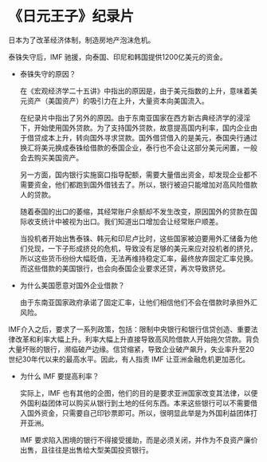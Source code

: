 # 《日元王子》纪录片

日本为了改革经济体制，制造房地产泡沫危机。







泰铢失守后，IMF 驰援，向泰国、印尼和韩国提供1200亿美元的资金。



- 泰铢失守的原因？

  在《宏观经济学二十五讲》中指出的原因是，由于美元指数的上升，意味着美元资产（美国资产）的吸引力在上升，大量资本向美国流入。

  在纪录片中指出了另外的原因。由于东南亚国家在西方新古典经济学的浸淫下，开始使用国外贷款。为了支持国外贷款，故意提高国内利率，国内企业由于借贷成本上升，转向国外寻求贷款。国外借贷借入的是美元，泰国央行通过换汇将美元换成泰铢给借款的泰国企业，泰行也不会让这部分美元闲置，一般会去购买美国资产。

  另一方面，国内银行实施窗口指导配额，需要大量借出资金，却发现企业都不需要资金，他们都跑到国外借钱去了。所以，银行被迫只能增加对高风险借款人的贷款。

  随着泰国的出口的萎缩，其经常账户余额却不发生改变，原因国外的贷款在国际收支统计中被视为出口。我们知道出口增加会让经常账户顺差。

  

  当投机者开始出售泰铢、韩元和印尼卢比时，这些国家被迫要用外汇储备为他们兑现，一下子形成挤兑的危机，导致没有足够的美元来应对投机者的挤兑，所以这些货币纷纷大幅贬值，无法再维持稳定汇率，最终放弃固定汇率兑换。而这些借款的美国银行，也会向泰国企业要求还贷，再次导致挤兑。

  

- 为什么美国愿意对国外企业借款？

  由于东南亚国家政府承诺了固定汇率，让他们相信他们不会在借款时承担外汇风险。



IMF介入之后，要求了一系列政策，包括：限制中央银行和银行信贷创造、重要法律改革和利率大幅上升。利率大幅上升直接导致高风险借款人开始拖欠贷款。背负大量坏账的银行，濒临破产边缘。信贷缩紧，导致企业破产飙升，失业率升至20世纪30年代以来的最高水平。因此，有人指责 IMF 让亚洲金融危机更加恶化。



- 为什么 IMF 要提高利率？

  实际上，IMF 也有其他的企图，他们的目的是要求亚洲国家改变其法律，以便外国利益团体可以购买从银行到土地的任何东西。本来这些银行可以不需要借入国外资金，只需要自己印钞票即可。所以，很明显此举是为外国利益团体打开亚洲。

  IMF 要求陷入困境的银行不得接受援助，而是必须关闭，并作为不良资产廉价出售，且往往是出售给大型美国投资银行。